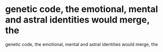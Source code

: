 # genetic code, the emotional, mental and astral identities would merge, the

genetic code, the emotional, mental and astral identities would merge, the